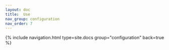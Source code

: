 ```yaml
---
layout: doc
title:  Use
nav_group: configuration
nav_order: 7
---
```


{% include navigation.html type=site.docs group="configuration" back=true %}
